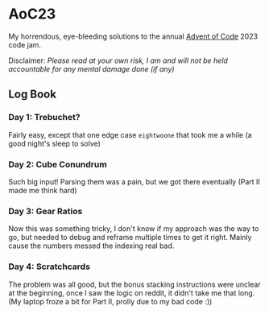 # AoC23

My horrendous, eye-bleeding solutions to the annual [Advent of Code](adventofcode.com) 2023 code jam.

Disclaimer: _Please read at your own risk, I am and will not be held accountable for any mental damage done (if any)_

## Log Book

### Day 1: Trebuchet?

Fairly easy, except that one edge case `eightwoone` that took me a while (a good night's sleep to solve)

### Day 2: Cube Conundrum

Such big input! Parsing them was a pain, but we got there eventually (Part II made me think hard)

### Day 3: Gear Ratios

Now this was something tricky, I don't know if my approach was the way to go, but needed to debug and reframe multiple times to get it right. Mainly cause the numbers messed the indexing real bad.

### Day 4: Scratchcards

The problem was all good, but the bonus stacking instructions were unclear at the beginning, once I saw the logic on reddit, it didn't take me that long. (My laptop froze a bit for Part II, prolly due to my bad code :))
